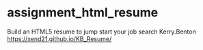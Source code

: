 # assignment_html_resume
Build an HTML5 resume to jump start your job search
Kerry.Benton
https://xend21.github.io/KB_Resume/
